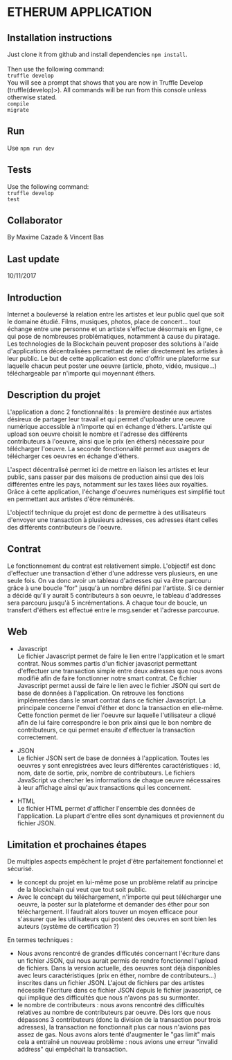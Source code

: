 # ETHERUM APPLICATION

## Installation instructions

Just clone it from github and install dependencies `npm install`.<br><br>
Then use the following command:<br>
`truffle develop`<br>
You will see a prompt that shows that you are now in Truffle Develop (truffle(develop)>). All commands will be run from this console unless otherwise stated.<br>
`compile`<br>
`migrate`

## Run

Use `npm run dev`

## Tests

Use the following command:<br>
`truffle develop`<br>
`test`

## Collaborator

By Maxime Cazade & Vincent Bas

## Last update

10/11/2017


## Introduction

Internet a bouleversé la relation entre les artistes et leur public quel que soit le domaine étudié. Films, musiques, photos,  place de concert... tout échange entre une personne et un artiste s'effectue désormais en ligne, ce qui pose de nombreuses problématiques, notamment à cause du piratage. Les technologies de la Blockchain peuvent proposer des solutions à l'aide d'applications décentralisées permettant de relier directement les artistes à leur public. Le but de cette application est donc d'offrir une plateforme sur laquelle chacun peut poster une oeuvre (article, photo, vidéo, musique...) téléchargeable par n'importe qui moyennant éthers.

## Description du projet

L'application a donc 2 fonctionnalités : la première destinée aux artistes désireux de partager leur travail et qui permet d'uploader une oeuvre numérique accessible à n'importe qui en échange d'éthers. L'artiste qui upload son oeuvre choisit le nombre et l'adresse des différents contributeurs à l'oeuvre, ainsi que le prix (en éthers) nécessaire pour télécharger l'oeuvre. La seconde fonctionnalité permet aux usagers de télécharger ces oeuvres en échange d'éthers.

L'aspect décentralisé permet ici de mettre en liaison les artistes et leur public, sans passer par des maisons de production ainsi que des lois différentes entre les pays, notamment sur les taxes liées aux royalties. Grâce à cette application, l'échange d'oeuvres numériques est simplifié tout en permettant aux artistes d'être rémunérés. 

L'objectif technique du projet est donc de permettre à des utilisateurs d'envoyer une transaction à plusieurs adresses, ces adresses étant celles des différents contributeurs de l'oeuvre. 

## Contrat

Le fonctionnement du contrat est relativement simple. L'objectif est donc d'effectuer une transaction d'éther d'une addresse vers plusieurs, en une seule fois. On va donc avoir un tableau d'adresses qui va être parcouru grâce à une boucle "for" jusqu'à un nombre défini par l'artiste. Si ce dernier a décidé qu'il y aurait 5 contributeurs à son oeuvre, le tableau d'addresses sera parcouru jusqu'à 5 incrémentations. A chaque tour de boucle, un transfert d'éthers est effectué entre le msg.sender et l'adresse parcourue. 

## Web

  * Javascript <br>
  Le fichier Javascript permet de faire le lien entre l'application et le smart contrat. Nous sommes partis d'un fichier javascript permettant d'effectuer une transaction simple entre deux adresses que nous avons modifié afin de faire fonctionner notre smart contrat. Ce fichier Javascript permet aussi de faire le lien avec le fichier JSON qui sert de base de données à l'application. On retrouve les fonctions implémentées dans le smart contrat dans ce fichier Javascript. La principale concerne l'envoi d'éther et donc la transaction en elle-même. Cette fonction permet de lier l'oeuvre sur laquelle l'utilisateur a cliqué afin de lui faire correspondre le bon prix ainsi que le bon nombre de contributeurs, ce qui permet ensuite d'effectuer la transaction correctement.
  
  * JSON <br>
  Le fichier JSON sert de base de données à l'application. Toutes les oeuvres y sont enregistrées avec leurs différentes caractéristiques : id, nom, date de sortie, prix, nombre de contributeurs. Le fichiers JavaScript va chercher les informations de chaque oeuvre nécessaires à leur affichage ainsi qu'aux transactions qui les concernent. 
  
  * HTML <br>
  Le fichier HTML permet d'afficher l'ensemble des données de l'application. La plupart d'entre elles sont dynamiques et proviennent du fichier JSON. 

## Limitation et prochaines étapes

De multiples aspects empêchent le projet d'être parfaitement fonctionnel et sécurisé. 
  * le concept du projet en lui-même pose un problème relatif au principe de la blockchain qui veut que tout soit public. 
  * Avec le concept du téléchargement, n'importe qui peut télécharger une oeuvre, la poster sur la plateforme et demander des éther pour son téléchargement. Il faudrait alors touver un moyen efficace pour s'assurer que les utilisateurs qui postent des oeuvres en sont bien les auteurs (système de certification ?) 

En termes techniques : 
  * Nous avons rencontré de grandes difficutés concernant l'écriture dans un fichier JSON, qui nous aurait permis de rendre fonctionnel l'upload de fichiers. Dans la version actuelle, des oeuvres sont déjà disponibles avec leurs caractéristiques (prix en éther, nombre de contributeurs...) inscrites dans un fichier JSON. L'ajout de fichiers par des artistes nécessite l'écriture dans ce  fichier JSON depuis le  fichier javascript, ce qui implique des difficultés que nous n'avons pas su surmonter.
  * le nombre de contributeurs : nous avons rencontré des difficultés relatives au nombre de contributeurs par oeuvre. Dès lors que nous dépassons 3 contributeurs (donc la division de la transaction pour trois adresses), la transaction ne fonctionnait plus car nous n'avions pas assez de gas. Nous avons alors tenté d'augmenter le "gas limit" mais cela a entraîné un nouveau problème : nous avions une erreur "invalid address" qui empêchait la transaction.
  


